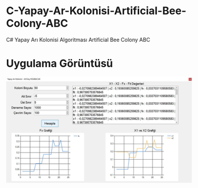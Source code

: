 # C-Yapay-Ar-Kolonisi-Artificial-Bee-Colony-ABC
C# Yapay Arı Kolonisi Algoritması Artificial Bee Colony ABC

# Uygulama Görüntüsü
![](https://github.com/eraykisabacak/C-Yapay-Ar-Kolonisi-Artificial-Bee-Colony-ABC/blob/master/abc.jpg)
